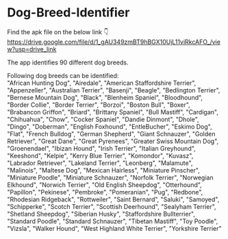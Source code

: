 # Dog-Breed-Identifier
Find the apk file on the below link 👇  
https://drive.google.com/file/d/1_gAU349zmBT9hBGX10UjL11viRkcAFO_/view?usp=drive_link


The app identifies 90 different dog breeds.

Following dog breeds can be identified:  
"African Hunting Dog", "Airedale", "American Staffordshire Terrier", "Appenzeller", "Australian Terrier", "Basenji", "Beagle", "Bedlington Terrier", "Bernese Mountain Dog", "Black", "Blenheim Spaniel", "Bloodhound", "Border Collie", "Border Terrier", "Borzoi", "Boston Bull", "Boxer", "Brabancon Griffon", "Briard", "Brittany Spaniel", "Bull Mastiff", "Cardigan", "Chihuahua", "Chow", "Cocker Spaniel",  "Dandie Dinmont", "Dhole", "Dingo", "Doberman", "English Foxhound", "EntleBucher", "Eskimo Dog", "Flat", "French Bulldog", "German Shepherd", "Giant Schnauzer", "Golden Retriever", "Great Dane", "Great Pyrenees", "Greater Swiss Mountain Dog", "Groenendael", "Ibizan Hound", "Irish Terrier", "Italian Greyhound", "Keeshond", "Kelpie", "Kerry Blue Terrier", "Komondor", "Kuvasz", "Labrador Retriever", "Lakeland Terrier", "Leonberg", "Malamute", "Malinois", "Maltese Dog", "Mexican Hairless", "Miniature Pinscher", "Miniature Poodle", "Miniature Schnauzer", "Norfolk Terrier", "Norwegian Elkhound", "Norwich Terrier", "Old English Sheepdog", "Otterhound", "Papillon", "Pekinese", "Pembroke", "Pomeranian", "Pug", "Redbone", "Rhodesian Ridgeback", "Rottweiler", "Saint Bernard", "Saluki", "Samoyed", "Schipperke", "Scotch Terrier", "Scottish Deerhound", "Sealyham Terrier", "Shetland Sheepdog", "Siberian Husky", "Staffordshire Bullterrier", "Standard Poodle", "Standard Schnauzer", "Tibetan Mastiff", "Toy Poodle", "Vizsla", "Walker Hound", "West Highland White Terrier", "Yorkshire Terrier"
        
